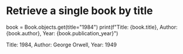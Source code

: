 # Retrieve a single book by title
book = Book.objects.get(title="1984")
print(f"Title: {book.title}, Author: {book.author}, Year: {book.publication_year}")

Title: 1984, Author: George Orwell, Year: 1949